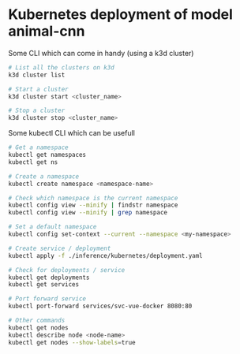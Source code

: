 # Kubernetes deployment of model animal-cnn

Some CLI which can come in handy (using a k3d cluster)

```bash
# List all the clusters on k3d
k3d cluster list 

# Start a cluster
k3d cluster start <cluster_name>

# Stop a cluster
k3d cluster stop <cluster_name>
```

Some kubectl CLI which can be usefull

```bash
# Get a namespace
kubectl get namespaces
kubectl get ns

# Create a namespace
kubectl create namespace <namespace-name>

# Check which namespace is the current namespace
kubectl config view --minify | findstr namespace
kubectl config view --minify | grep namespace

# Set a default namespace
kubectl config set-context --current --namespace <my-namespace>

# Create service / deployment
kubectl apply -f ./inference/kubernetes/deployment.yaml

# Check for deployments / service
kubectl get deployments
kubectl get services

# Port forward service 
kubectl port-forward services/svc-vue-docker 8080:80 

# Other commands 
kubectl get nodes 
kubectl describe node <node-name> 
kubectl get nodes --show-labels=true
```
